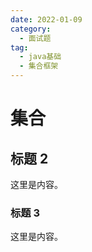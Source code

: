 ```yaml
---
date: 2022-01-09
category:
  - 面试题
tag:
  - java基础
  - 集合框架
---
```


# 集合

## 标题 2

这里是内容。

### 标题 3

这里是内容。
